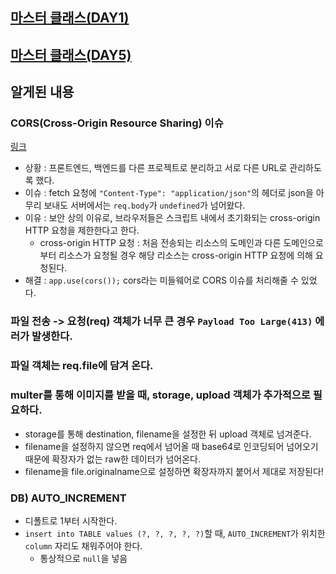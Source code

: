## [마스터 클래스(DAY1)](./master_class_3.md)

## [마스터 클래스(DAY5)](./master_class_4.md)

## 알게된 내용

### CORS(Cross-Origin Resource Sharing) 이슈
[링크](https://developer.mozilla.org/ko/docs/Web/HTTP/Access_control_CORS)
- 상황 : 프론트엔드, 백엔드를 다른 프로젝트로 분리하고 서로 다른 URL로 관리하도록 했다.
- 이슈 : fetch 요청에 `"Content-Type": "application/json"`의 헤더로 json을 아무리 보내도 서버에서는 `req.body`가 `undefined`가 넘어왔다.
- 이유 : 보안 상의 이유로, 브라우저들은 스크립트 내에서 초기화되는 cross-origin HTTP 요청을 제한한다고 한다.
  - cross-origin HTTP 요청 : 처음 전송되는 리소스의 도메인과 다른 도메인으로부터 리소스가 요청될 경우 해당 리소스는 cross-origin HTTP 요청에 의해 요청된다.
- 해결 : `app.use(cors());` cors라는 미들웨어로 CORS 이슈를 처리해줄 수 있었다.

### 파일 전송 -> 요청(req) 객체가 너무 큰 경우 `Payload Too Large(413)` 에러가 발생한다.

### 파일 객체는 req.file에 담겨 온다.

### multer를 통해 이미지를 받을 때, storage, upload 객체가 추가적으로 필요하다.
- storage를 통해 destination, filename을 설정한 뒤 upload 객체로 넘겨준다.
- filename을 설정하지 않으면 req에서 넘어올 때 base64로 인코딩되어 넘어오기 때문에 확장자가 없는 raw한 데이터가 넘어온다.
- filename을 file.originalname으로 설정하면 확장자까지 붙어서 제대로 저장된다!

### DB) AUTO_INCREMENT
- 디폴트로 1부터 시작한다.
- `insert into TABLE values (?, ?, ?, ?, ?)`할 때, `AUTO_INCREMENT`가 위치한 `column` 자리도 채워주어야 한다.
  - 통상적으로 `null`을 넣음
